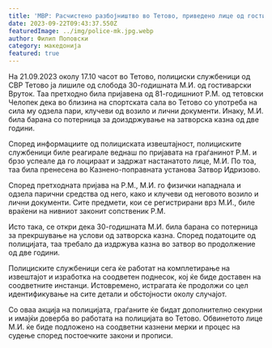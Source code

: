 ```yaml
---
title: 'МВР: Расчистено разбојништво во Тетово, приведено лице од гостиварско - 22 СЕПТЕМВРИ 2023'
date: 2023-09-22T09:43:37.550Z
featuredImage: ../img/police-mk.jpg.webp
author: Филип Поповски
category: македонија
featured: true
---
```

На 21.09.2023 околу 17.10 часот во Тетово, полициски службеници од СВР Тетово ја лишиле од слобода 30-годишната М.И. од гостиварски Вруток. Таа претходно била пријавена од 81-годишниот Р.М. од тетовски Челопек дека во близина на спортската сала во Тетово со употреба на сила му одзела пари, клучеви од возило и лични документи. Инаку, М.И. била барана со потерница за доиздржување на затворска казна од две години. 

Според информациите од полициската извештајност, полициските службеници биле реагирале веднаш по пријавата на граѓанинот Р.М. и брзо успеале да го лоцираат и задржат настанатото лице, М.И. По тоа, таа била пренесена во Казнено-поправната установа Затвор Идризово.

Според претходната пријава на Р.М., М.И. го физички нападнала и одзела парични средства од него, како и клучеви од неговото возило и лични документи. Сите предмети, кои се регистрирани врз М.И., биле враќени на нивниот законит сопственик Р.М.

Исто така, се откри дека 30-годишната М.И. била барана со потерница за прекршување на услови од затворска казна. Според податоците од полицијата, таа требало да издржува казна во затвор во продолжение од две години.

Полициските службеници сега ќе работат на комплетирање на извештајот и изработка на соодветен поднесок, кој ќе биде доставен на соодветните инстанци. Истовремено, истрагата ќе продолжи со цел идентификување на сите детали и обстојности околу случајот.

Со оваа акција на полицијата, граѓаните ќе бидат дополнително секурни и имајќи доверба во работата на полицијата во Тетово. Обвинетото лице М.И. ќе биде подложено на соодветни казнени мерки и процес на судење според постоечките закони и прописи.
